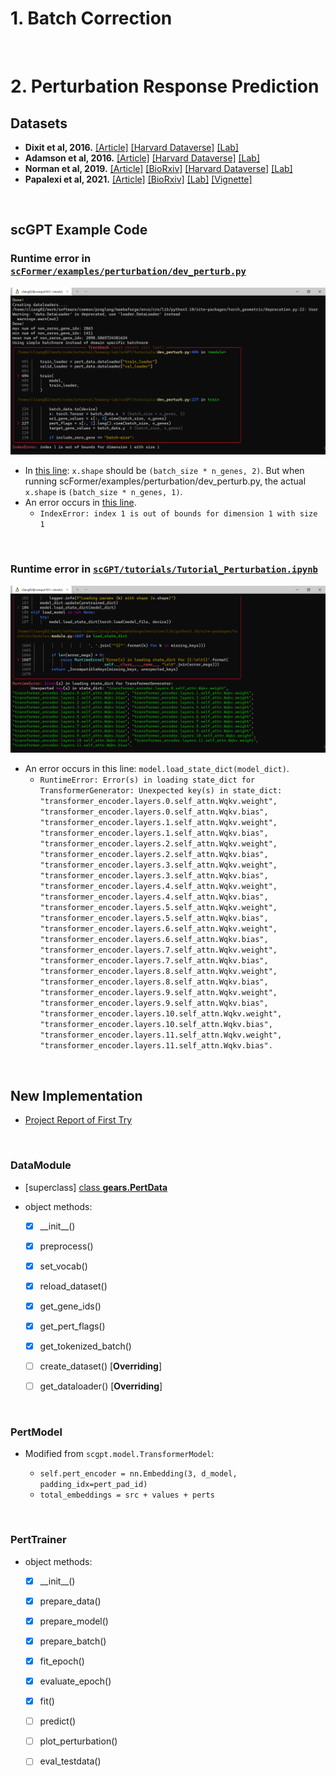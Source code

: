 # 1. Batch Correction

<br>

# 2. Perturbation Response Prediction


## Datasets

- **Dixit et al, 2016.** [[Article]](https://www.cell.com/cell/fulltext/S0092-8674(16)31610-5) [[Harvard Dataverse]](https://dataverse.harvard.edu/api/access/datafile/6154416) [[Lab]](https://www.broadinstitute.org/regev-lab)
- **Adamson et al, 2016.** [[Article]](https://www.cell.com/cell/fulltext/S0092-8674(16)31660-9) [[Harvard Dataverse]](https://dataverse.harvard.edu/api/access/datafile/6154417) [[Lab]](https://weissman.wi.mit.edu/)
- **Norman et al, 2019.** [[Article]](https://www.science.org/doi/10.1126/science.aax4438) [[BioRxiv]](https://www.biorxiv.org/content/10.1101/601096) [[Harvard Dataverse]](https://dataverse.harvard.edu/api/access/datafile/6154020) [[Lab]](https://weissman.wi.mit.edu/)
- **Papalexi et al, 2021.** [[Article]](https://www.nature.com/articles/s41588-021-00778-2) [[BioRxiv]](https://www.biorxiv.org/content/10.1101/2020.06.28.175596) [[Lab]](https://satijalab.org/) [[Vignette]](https://satijalab.org/seurat/articles/mixscape_vignette.html)

<br>

## scGPT Example Code

### Runtime error in [`scFormer/examples/perturbation/dev_perturb.py`](https://github.com/bowang-lab/scFormer/blob/main/examples/perturbation/dev_perturb.py)

![](https://raw.githubusercontent.com/dzyim/single-cell-models/main/scGPT/Examples/figures/dev_perturb.py.err.png)

- In [this line](https://github.com/bowang-lab/scFormer/blob/2df344a75e5f57cdfa296987786e040912d33935/examples/perturbation/dev_perturb.py#L228): `x.shape` should be `(batch_size * n_genes, 2)`. But when running scFormer/examples/perturbation/dev_perturb.py, the actual `x.shape` is `(batch_size * n_genes, 1)`.
- An error occurs in [this line](https://github.com/bowang-lab/scFormer/blob/2df344a75e5f57cdfa296987786e040912d33935/examples/perturbation/dev_perturb.py#L230).
  - `IndexError: index 1 is out of bounds for dimension 1 with size 1`

<br>

### Runtime error in [`scGPT/tutorials/Tutorial_Perturbation.ipynb`](https://github.com/bowang-lab/scGPT/blob/main/tutorials/Tutorial_Perturbation.ipynb)

![](https://raw.githubusercontent.com/dzyim/single-cell-models/main/scGPT/Examples/figures/tutorial_perturbation.py.err.png)

- An error occurs in this line: `model.load_state_dict(model_dict)`.
  - `RuntimeError: Error(s) in loading state_dict for TransformerGenerator:
        Unexpected key(s) in state_dict: "transformer_encoder.layers.0.self_attn.Wqkv.weight",
"transformer_encoder.layers.0.self_attn.Wqkv.bias", "transformer_encoder.layers.1.self_attn.Wqkv.weight",
"transformer_encoder.layers.1.self_attn.Wqkv.bias", "transformer_encoder.layers.2.self_attn.Wqkv.weight",
"transformer_encoder.layers.2.self_attn.Wqkv.bias", "transformer_encoder.layers.3.self_attn.Wqkv.weight",
"transformer_encoder.layers.3.self_attn.Wqkv.bias", "transformer_encoder.layers.4.self_attn.Wqkv.weight",
"transformer_encoder.layers.4.self_attn.Wqkv.bias", "transformer_encoder.layers.5.self_attn.Wqkv.weight",
"transformer_encoder.layers.5.self_attn.Wqkv.bias", "transformer_encoder.layers.6.self_attn.Wqkv.weight",
"transformer_encoder.layers.6.self_attn.Wqkv.bias", "transformer_encoder.layers.7.self_attn.Wqkv.weight",
"transformer_encoder.layers.7.self_attn.Wqkv.bias", "transformer_encoder.layers.8.self_attn.Wqkv.weight",
"transformer_encoder.layers.8.self_attn.Wqkv.bias", "transformer_encoder.layers.9.self_attn.Wqkv.weight",
"transformer_encoder.layers.9.self_attn.Wqkv.bias", "transformer_encoder.layers.10.self_attn.Wqkv.weight",
"transformer_encoder.layers.10.self_attn.Wqkv.bias", "transformer_encoder.layers.11.self_attn.Wqkv.weight",
"transformer_encoder.layers.11.self_attn.Wqkv.bias".`

<br>

## New Implementation

- [Project Report of First Try](https://api.wandb.ai/links/dzyim/sk2jamte)

<br>

### DataModule

- [superclass] [class **gears.PertData**](https://github.com/dzyim/single-cell-models/tree/main/GEARS/PertData)

- object methods:
  - [x] \_\_init\_\_()
  - [x] preprocess()
  - [x] set_vocab()
  - [x] reload_dataset()
  - [x] get_gene_ids()
  - [x] get_pert_flags()
  - [x] get_tokenized_batch()

  - [ ] create_dataset() [**Overriding**]
  - [ ] get_dataloader() [**Overriding**]

<br>

### PertModel

- Modified from `scgpt.model.TransformerModel`:

  - `self.pert_encoder = nn.Embedding(3, d_model, padding_idx=pert_pad_id)`
  - `total_embeddings = src + values + perts`

<br>

### PertTrainer

- object methods:
  - [x] \_\_init\_\_()
  - [x] prepare_data()
  - [x] prepare_model()
  - [x] prepare_batch()
  - [x] fit_epoch()
  - [x] evaluate_epoch()
  - [x] fit()
  
  - [ ] predict()
  - [ ] plot_perturbation()
  - [ ] eval_testdata()

<br>
